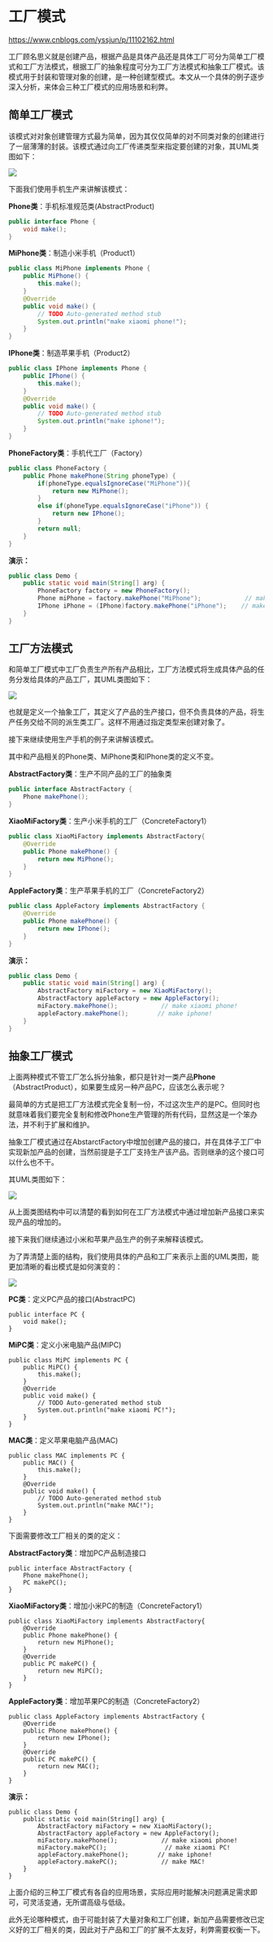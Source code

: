 # 工厂模式

https://www.cnblogs.com/yssjun/p/11102162.html

工厂顾名思义就是创建产品，根据产品是具体产品还是具体工厂可分为简单工厂模式和工厂方法模式，根据工厂的抽象程度可分为工厂方法模式和抽象工厂模式。该模式用于封装和管理对象的创建，是一种创建型模式。本文从一个具体的例子逐步深入分析，来体会三种工厂模式的应用场景和利弊。

## 简单工厂模式

该模式对对象创建管理方式最为简单，因为其仅仅简单的对不同类对象的创建进行了一层薄薄的封装。该模式通过向工厂传递类型来指定要创建的对象，其UML类图如下：

![](./doc/06.png)

下面我们使用手机生产来讲解该模式：

**Phone类**：手机标准规范类(AbstractProduct)

```java
public interface Phone {
    void make();
}
```

 **MiPhone类**：制造小米手机（Product1）

```java
public class MiPhone implements Phone {
    public MiPhone() {
        this.make();
    }
    @Override
    public void make() {
        // TODO Auto-generated method stub
        System.out.println("make xiaomi phone!");
    }
}
```

**IPhone类**：制造苹果手机（Product2）

```java
public class IPhone implements Phone {
    public IPhone() {
        this.make();
    }
    @Override
    public void make() {
        // TODO Auto-generated method stub
        System.out.println("make iphone!");
    }
}
```

**PhoneFactory类**：手机代工厂（Factory）

```java
public class PhoneFactory {
    public Phone makePhone(String phoneType) {
        if(phoneType.equalsIgnoreCase("MiPhone")){
            return new MiPhone();
        }
        else if(phoneType.equalsIgnoreCase("iPhone")) {
            return new IPhone();
        }
        return null;
    }
}
```

 **演示：**

```java
public class Demo {
    public static void main(String[] arg) {
        PhoneFactory factory = new PhoneFactory();
        Phone miPhone = factory.makePhone("MiPhone");            // make xiaomi phone!
        IPhone iPhone = (IPhone)factory.makePhone("iPhone");    // make iphone!
    }
}
```

## 工厂方法模式

和简单工厂模式中工厂负责生产所有产品相比，工厂方法模式将生成具体产品的任务分发给具体的产品工厂，其UML类图如下：

![](./doc/07.png)

也就是定义一个抽象工厂，其定义了产品的生产接口，但不负责具体的产品，将生产任务交给不同的派生类工厂。这样不用通过指定类型来创建对象了。

接下来继续使用生产手机的例子来讲解该模式。

其中和产品相关的Phone类、MiPhone类和IPhone类的定义不变。

**AbstractFactory类**：生产不同产品的工厂的抽象类

```java
public interface AbstractFactory {
    Phone makePhone();
}
```

**XiaoMiFactory类**：生产小米手机的工厂（ConcreteFactory1）

```java
public class XiaoMiFactory implements AbstractFactory{
    @Override
    public Phone makePhone() {
        return new MiPhone();
    }
}
```

**AppleFactory类**：生产苹果手机的工厂（ConcreteFactory2）

```java
public class AppleFactory implements AbstractFactory {
    @Override
    public Phone makePhone() {
        return new IPhone();
    }
}
```

**演示：**

```java
public class Demo {
    public static void main(String[] arg) {
        AbstractFactory miFactory = new XiaoMiFactory();
        AbstractFactory appleFactory = new AppleFactory();
        miFactory.makePhone();            // make xiaomi phone!
        appleFactory.makePhone();        // make iphone!
    }
}
```

## 抽象工厂模式

上面两种模式不管工厂怎么拆分抽象，都只是针对一类产品**Phone**（AbstractProduct），如果要生成另一种产品PC，应该怎么表示呢？

最简单的方式是把工厂方法模式完全复制一份，不过这次生产的是PC。但同时也就意味着我们要完全复制和修改Phone生产管理的所有代码，显然这是一个笨办法，并不利于扩展和维护。

抽象工厂模式通过在AbstarctFactory中增加创建产品的接口，并在具体子工厂中实现新加产品的创建，当然前提是子工厂支持生产该产品。否则继承的这个接口可以什么也不干。

其UML类图如下：

![](./doc/08.png)

从上面类图结构中可以清楚的看到如何在工厂方法模式中通过增加新产品接口来实现产品的增加的。

接下来我们继续通过小米和苹果产品生产的例子来解释该模式。

为了弄清楚上面的结构，我们使用具体的产品和工厂来表示上面的UML类图，能更加清晰的看出模式是如何演变的：

![](./doc/09.png)

**PC类**：定义PC产品的接口(AbstractPC)

```
public interface PC {
    void make();
}
```

**MiPC类**：定义小米电脑产品(MIPC)

```
public class MiPC implements PC {
    public MiPC() {
        this.make();
    }
    @Override
    public void make() {
        // TODO Auto-generated method stub
        System.out.println("make xiaomi PC!");
    }
}
```

**MAC类**：定义苹果电脑产品(MAC)

```
public class MAC implements PC {
    public MAC() {
        this.make();
    }
    @Override
    public void make() {
        // TODO Auto-generated method stub
        System.out.println("make MAC!");
    }
}
```

下面需要修改工厂相关的类的定义：

**AbstractFactory类**：增加PC产品制造接口

```
public interface AbstractFactory {
    Phone makePhone();
    PC makePC();
}
```

**XiaoMiFactory类**：增加小米PC的制造（ConcreteFactory1）

```
public class XiaoMiFactory implements AbstractFactory{
    @Override
    public Phone makePhone() {
        return new MiPhone();
    }
    @Override
    public PC makePC() {
        return new MiPC();
    }
}
```

**AppleFactory类**：增加苹果PC的制造（ConcreteFactory2）

```
public class AppleFactory implements AbstractFactory {
    @Override
    public Phone makePhone() {
        return new IPhone();
    }
    @Override
    public PC makePC() {
        return new MAC();
    }
}
```

**演示：**

```
public class Demo {
    public static void main(String[] arg) {
        AbstractFactory miFactory = new XiaoMiFactory();
        AbstractFactory appleFactory = new AppleFactory();
        miFactory.makePhone();            // make xiaomi phone!
        miFactory.makePC();                // make xiaomi PC!
        appleFactory.makePhone();        // make iphone!
        appleFactory.makePC();            // make MAC!
    }
}
```

上面介绍的三种工厂模式有各自的应用场景，实际应用时能解决问题满足需求即可，可灵活变通，无所谓高级与低级。

此外无论哪种模式，由于可能封装了大量对象和工厂创建，新加产品需要修改已定义好的工厂相关的类，因此对于产品和工厂的扩展不太友好，利弊需要权衡一下。 
